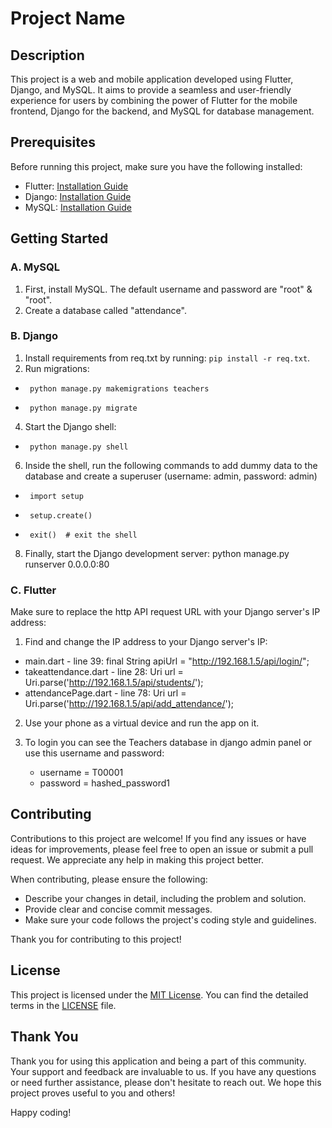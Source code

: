 # Project Name

## Description

This project is a web and mobile application developed using Flutter, Django, and MySQL. It aims to provide a seamless and user-friendly experience for users by combining the power of Flutter for the mobile frontend, Django for the backend, and MySQL for database management.

## Prerequisites

Before running this project, make sure you have the following installed:

- Flutter: [Installation Guide](https://flutter.dev/docs/get-started/install)
- Django: [Installation Guide](https://docs.djangoproject.com/en/stable/intro/install/)
- MySQL: [Installation Guide](https://dev.mysql.com/doc/mysql-installation-excerpt/5.7/en/)

## Getting Started

### A. MySQL

1. First, install MySQL. The default username and password are "root" & "root".
2. Create a database called "attendance".

### B. Django

1. Install requirements from req.txt by running: `pip install -r req.txt`.
2. Run migrations:
   
-      python manage.py makemigrations teachers
   
-      python manage.py migrate
   
4. Start the Django shell:
   
-      python manage.py shell

6. Inside the shell, run the following commands to add dummy data to the database and create a superuser (username: admin, password: admin)
   
-      import setup
   
-      setup.create()
   
-      exit()  # exit the shell

8. Finally, start the Django development server: python manage.py runserver 0.0.0.0:80

### C. Flutter 


Make sure to replace the http API request URL with your Django server's IP address:

1. Find and change the IP address to your Django server's IP:
   
- main.dart           - line 39: final String apiUrl = "http://192.168.1.5/api/login/";
- takeattendance.dart - line 28: Uri url = Uri.parse('http://192.168.1.5/api/students/');  
- attendancePage.dart - line 78: Uri url = Uri.parse('http://192.168.1.5/api/add_attendance/');
   
2. Use your phone as a virtual device and run the app on it.

3. To login you can see the Teachers database in django admin panel or use this username and password:
   - username = T00001
   - password = hashed_password1

## Contributing

Contributions to this project are welcome! If you find any issues or have ideas for improvements, please feel free to open an issue or submit a pull request. We appreciate any help in making this project better.

When contributing, please ensure the following:

- Describe your changes in detail, including the problem and solution.
- Provide clear and concise commit messages.
- Make sure your code follows the project's coding style and guidelines.

Thank you for contributing to this project!

## License

This project is licensed under the [MIT License](LICENSE). You can find the detailed terms in the [LICENSE](LICENSE) file.

## Thank You

Thank you for using this application and being a part of this community. Your support and feedback are invaluable to us. If you have any questions or need further assistance, please don't hesitate to reach out. We hope this project proves useful to you and others!

Happy coding!

